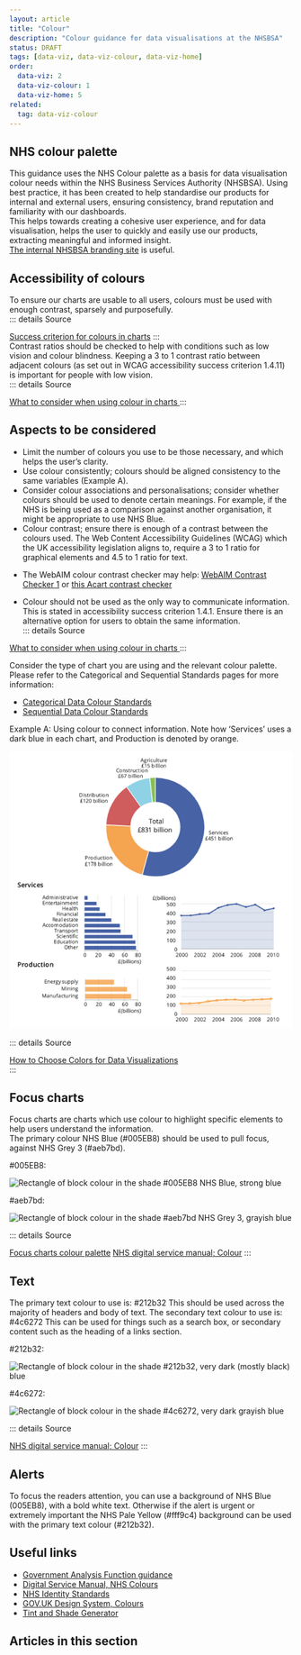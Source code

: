 ```yaml
---
layout: article
title: "Colour"
description: "Colour guidance for data visualisations at the NHSBSA"
status: DRAFT
tags: [data-viz, data-viz-colour, data-viz-home]
order:
  data-viz: 2
  data-viz-colour: 1
  data-viz-home: 5
related:
  tag: data-viz-colour
---
```

## NHS colour palette  
  
This guidance uses the NHS Colour palette as a basis for data visualisation colour needs within the NHS Business Services Authority (NHSBSA). Using best practice, it has been created to help standardise our products for internal and external users, ensuring consistency, brand reputation and familiarity with our dashboards.  
This helps towards creating a cohesive user experience, and for data visualisation, helps the user to quickly and easily use our products, extracting meaningful and informed insight.  
[The internal NHSBSA branding site][colours 1] is useful.  
  

## Accessibility of colours  
  
To ensure our charts are usable to all users, colours must be used with enough contrast, sparsely and purposefully.   
::: details Source
 
[Success criterion for colours in charts][colours 2]
:::  
Contrast ratios should be checked to help with conditions such as low vision and colour blindness. Keeping a 3 to 1 contrast ratio between adjacent colours (as set out in WCAG accessibility success criterion 1.4.11) is important for people with low vision.  
::: details Source
 
[What to consider when using colour in charts ][colours 3]
:::  
  
## Aspects to be considered  
  
- Limit the number of colours you use to be those necessary, and which helps the user’s clarity.
- Use colour consistently; colours should be aligned consistency to the same variables (Example A).
- Consider colour associations and personalisations; consider whether colours should be used to denote certain meanings. For example, if the NHS is being used as a comparison against another organisation, it might be appropriate to use NHS Blue.
- Colour contrast; ensure there is enough of a contrast between the colours used. The Web Content Accessibility Guidelines (WCAG) which the UK accessibility legislation aligns to, require a 3 to 1 ratio for graphical elements and 4.5 to 1 ratio for text.
* The WebAIM colour contrast checker may help: [WebAIM Contrast Checker 1][webaim 1] or [this Acart contrast checker][contrast 2] 
- Colour should not be used as the only way to communicate information. This is stated in accessibility success criterion 1.4.1. Ensure there is an alternative option for users to obtain the same information.  
::: details Source
 
[What to consider when using colour in charts ][colours 4]
:::

Consider the type of chart you are using and the relevant colour palette. Please refer to the Categorical and Sequential Standards pages for more information:
* [Categorical Data Colour Standards](../cat_data.md)
* [Sequential Data Colour Standards](../seq_data.md)  

Example A: Using colour to connect information. Note how ‘Services’ uses a dark blue in each chart, and Production is denoted by orange.  
  
![5 charts including a pie chart, 2 bar charts and 2 line charts](../colour/images/charts.png)  
 
::: details Source

[How to Choose Colors for Data Visualizations ][colours 5]  
:::


## Focus charts  

Focus charts are charts which use colour to highlight specific elements to help users understand the information.  
The primary colour NHS Blue (#005EB8) should be used to pull focus, against NHS Grey 3 (#aeb7bd).  

#005EB8:  

![Rectangle of block colour in the shade #005EB8 NHS Blue, strong blue](../images/hex-nhs-blue.png)  

#aeb7bd:  

![Rectangle of block colour in the shade #aeb7bd NHS Grey 3, grayish blue](../images/hex-nhs-grey3.png)  

  
::: details Source
 
[Focus charts colour palette][colours 6] 
[NHS digital service manual; Colour][colours 7]
:::  

  
## Text  

The primary text colour to use is: #212b32
This should be used across the majority of headers and body of text.
The secondary text colour to use is: #4c6272
This can be used for things such as a search box, or secondary content such as the heading of a links section.  
  
#212b32:  
  
![Rectangle of block colour in the shade #212b32, very dark (mostly black) blue](../images/hex-212b32.png)  
  
#4c6272:  
  
![Rectangle of block colour in the shade #4c6272, very dark grayish blue](../images/hex-4c6272.png)  
  
  
::: details Source
 
[NHS digital service manual; Colour][colours 8]
:::  


## Alerts  

To focus the readers attention, you can use a background of NHS Blue (005EB8), with a bold white text. Otherwise if the alert is urgent or extremely important the NHS Pale Yellow (#fff9c4) background can be used with the primary text colour (#212b32).  

  
## Useful links  
- [Government Analysis Function guidance][link 1] 
- [Digital Service Manual, NHS Colours][link 2] 
- [NHS Identity Standards][link 3] 
- [GOV.UK Design System, Colours][link 4]  
- [Tint and Shade Generator][link 5]  


## Articles in this section 
  


[colours 1]: https://nhsbsauk.sharepoint.com/sites/CommsMarketing/SitePages/Our-brand.aspx
[colours 2]: https://analysisfunction.civilservice.gov.uk/policy-store/data-visualisation-colours-in-charts/#relevant-success-criterion-for-colours-in-charts
[colours 3]: https://analysisfunction.civilservice.gov.uk/policy-store/data-visualisation-colours-in-charts/#section-3
[webaim 1]: https://webaim.org/resources/contrastchecker/
[contrast 2]: https://contrastchecker.com/
[colours 4]: https://analysisfunction.civilservice.gov.uk/policy-store/data-visualisation-colours-in-charts/#section-3
[colours 5]: https://chartio.com/learn/charts/how-to-choose-colors-data-visualization/#be-consistent-with-color-across-charts
[colours 6]: https://analysisfunction.civilservice.gov.uk/policy-store/data-visualisation-colours-in-charts/#section-7
[colours 7]: https://service-manual.nhs.uk/design-system/styles/colour  
[colours 8]: https://service-manual.nhs.uk/design-system/styles/colour
[link 1]: https://analysisfunction.civilservice.gov.uk/policy-store/data-visualisation-colours-in-charts
[link 2]: https://service-manual.nhs.uk/design-system/styles/colour 
[link 3]: https://www.england.nhs.uk/nhsidentity/identity-guidelines/colours/
[link 4]: https://design-system.service.gov.uk/styles/colour/
[link 5]: https://maketintsandshades.com 